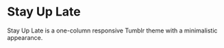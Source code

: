 Stay Up Late
============

Stay Up Late is a one-column responsive Tumblr theme with a minimalistic appearance.